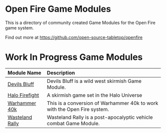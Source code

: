 # Open Fire Game Modules

This is a directory of community created Game Modules for the Open Fire game system.

Find out more at https://github.com/open-source-tabletop/openfire

# Work In Progress Game Modules

| Module Name | Description |
| :---------- | :---------- |
| [Devils Bluff](https://github.com/open-source-tabletop/openfire-gm-devils-bluff) | Devils Bluff is a wild west skirmish Game Module. |
| [Halo Firefight](https://github.com/open-source-tabletop/openfire-gm-halo) | A skirmish game set in the Halo Universe |
| [Warhammer 40k](https://github.com/open-source-tabletop/openfire-gm-warhammer-40k) | This is a conversion of Warhammer 40k to work with the Open Fire system. |
| [Wasteland Rally](https://github.com/open-source-tabletop/openfire-gm-wasteland-rally) | Wasteland Rally is a post-apocalyptic vehicle combat Game Module. |